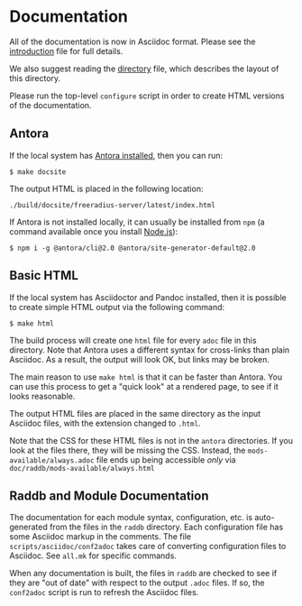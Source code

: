 # Documentation

All of the documentation is now in Asciidoc format.  Please see the
[introduction](introduction/index.adoc) file for full details.

We also suggest reading the [directory](introduction/directory.adoc)
file, which describes the layout of this directory.

Please run the top-level `configure` script in order to create HTML
versions of the documentation.

## Antora

If the local system has [Antora
installed](https://docs.antora.org/antora/latest/install/install-antora/),
then you can run:

    $ make docsite

The output HTML is placed in the following location:

    ./build/docsite/freeradius-server/latest/index.html

If Antora is not installed locally, it can usually be installed from
`npm` (a command available once you install [Node.js](https://nodejs.org/)):

    $ npm i -g @antora/cli@2.0 @antora/site-generator-default@2.0

## Basic HTML

If the local system has Asciidoctor and Pandoc installed, then it is
possible to create simple HTML output via the following command:

    $ make html

The build process will create one `html` file for every `adoc` file in
this directory.  Note that Antora uses a different syntax for
cross-links than plain Asciidoc.  As a result, the output will look
OK, but links may be broken.

The main reason to use `make html` is that it can be faster than
Antora.  You can use this process to get a "quick look" at a rendered
page, to see if it looks reasonable.

The output HTML files are placed in the same directory as the input
Asciidoc files, with the extension changed to `.html`.

Note that the CSS for these HTML files is not in the `antora`
directories.  If you look at the files there, they will be missing the
CSS.  Instead, the `mods-available/always.adoc` file ends up being
accessible _only_ via `doc/raddb/mods-available/always.html`

## Raddb and Module Documentation

The documentation for each module syntax, configuration, etc. is
auto-generated from the files in the `raddb` directory.  Each
configuration file has some Asciidoc markup in the comments.  The file
`scripts/asciidoc/conf2adoc` takes care of converting configuration
files to Asciidoc.  See `all.mk` for specific commands.

When any documentation is built, the files in `raddb` are checked to
see if they are "out of date" with respect to the output `.adoc`
files.  If so, the `conf2adoc` script is run to refresh the Asciidoc files.
